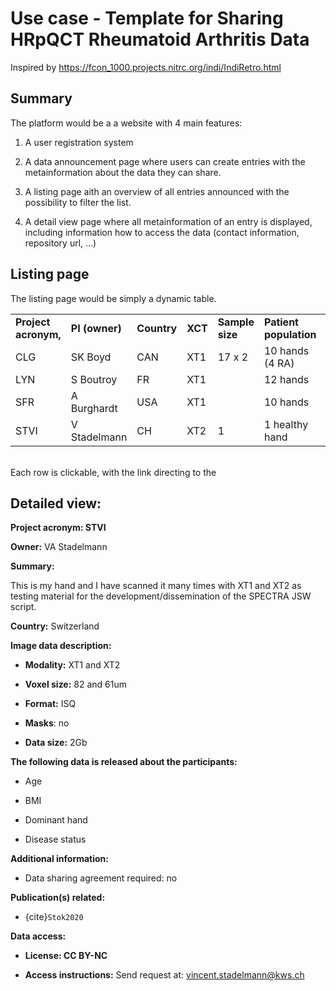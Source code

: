 # Use case - Template for Sharing HRpQCT Rheumatoid Arthritis Data

Inspired by <https://fcon_1000.projects.nitrc.org/indi/IndiRetro.html>

## Summary 

The platform would be a a website with 4 main features:

1.  A user registration system

2.  A data announcement page where users can create entries with the metainformation about the data they can share.

3.  A listing page aith an overview of all entries announced with the possibility to filter the list.

4.  A detail view page where all metainformation of an entry is displayed, including information how to access the data (contact information, repository url, …) 

## Listing page

The listing page would be simply a dynamic table.

|                      |                |             |         |                 |                        |                  |
|-----------|-----------|-----------|-----------|-----------|-----------|-----------|
| **Project acronym,** | **PI (owner)** | **Country** | **XCT** | **Sample size** | **Patient population** | **License Type** |
| CLG                  | SK Boyd        | CAN         | XT1     | 17 x 2          | 10 hands (4 RA)        | NA               |
| LYN                  | S Boutroy      | FR          | XT1     |                 | 12 hands               | NA               |
| SFR                  | A Burghardt    | USA         | XT1     |                 | 10 hands               | NA               |
| STVI                 | V Stadelmann   | CH          | XT2     | 1               | 1 healthy hand         | CC BY-NC         |

\
Each row is clickable, with the link directing to the

## Detailed view:

**Project acronym: STVI**

**Owner:** VA Stadelmann

**Summary:**

This is my hand and I have scanned it many times with XT1 and XT2 as testing material for the development/dissemination of the SPECTRA JSW script. 

**Country:** Switzerland

**Image data description:**

-   **Modality:** XT1 and XT2

-   **Voxel size:** 82 and 61um

-   **Format:** ISQ

-   **Masks**: no

-   **Data size:** 2Gb

**The following data is released about the participants:**

-   Age

-   BMI

-   Dominant hand

-   Disease status

**Additional information:**

-   Data sharing agreement required: no


**Publication(s) related:**

-   {cite}`Stok2020`

**Data access:**

-   **License: CC BY-NC**

-   **Access instructions:** Send request at: [vincent.stadelmann\@kws.ch](mailto:vincent.stadelmann@kws.ch)
